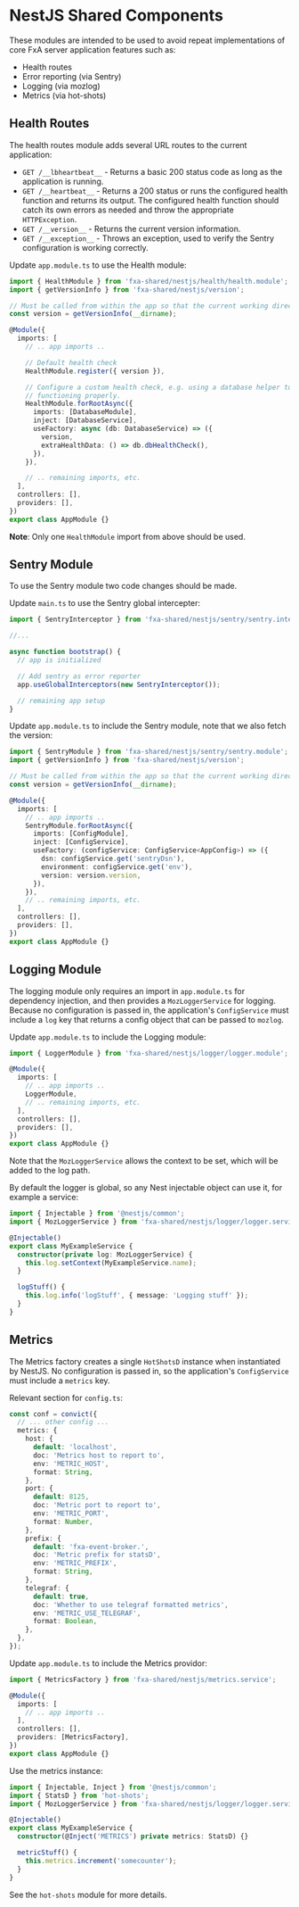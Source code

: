 # NestJS Shared Components

These modules are intended to be used to avoid repeat implementations of core FxA server application features such as:

- Health routes
- Error reporting (via Sentry)
- Logging (via mozlog)
- Metrics (via hot-shots)

## Health Routes

The health routes module adds several URL routes to the current application:

- `GET /__lbheartbeat__` - Returns a basic 200 status code as long as the application is running.
- `GET /__heartbeat__` - Returns a 200 status or runs the configured health function and returns its output. The configured health function should catch its own errors as needed and throw the appropriate `HTTPException`.
- `GET /__version__` - Returns the current version information.
- `GET /__exception__` - Throws an exception, used to verify the Sentry configuration is working correctly.

Update `app.module.ts` to use the Health module:

```typescript
import { HealthModule } from 'fxa-shared/nestjs/health/health.module';
import { getVersionInfo } from 'fxa-shared/nestjs/version';

// Must be called from within the app so that the current working directory can be passed in
const version = getVersionInfo(__dirname);

@Module({
  imports: [
    // .. app imports ..

    // Default health check
    HealthModule.register({ version }),

    // Configure a custom health check, e.g. using a database helper to verify the db is
    // functioning properly.
    HealthModule.forRootAsync({
      imports: [DatabaseModule],
      inject: [DatabaseService],
      useFactory: async (db: DatabaseService) => ({
        version,
        extraHealthData: () => db.dbHealthCheck(),
      }),
    }),

    // .. remaining imports, etc.
  ],
  controllers: [],
  providers: [],
})
export class AppModule {}
```

**Note**: Only one `HealthModule` import from above should be used.

## Sentry Module

To use the Sentry module two code changes should be made.

Update `main.ts` to use the Sentry global intercepter:

```typescript
import { SentryInterceptor } from 'fxa-shared/nestjs/sentry/sentry.interceptor';

//...

async function bootstrap() {
  // app is initialized

  // Add sentry as error reporter
  app.useGlobalInterceptors(new SentryInterceptor());

  // remaining app setup
}
```

Update `app.module.ts` to include the Sentry module, note that we also fetch the version:

```typescript
import { SentryModule } from 'fxa-shared/nestjs/sentry/sentry.module';
import { getVersionInfo } from 'fxa-shared/nestjs/version';

// Must be called from within the app so that the current working directory can be passed in
const version = getVersionInfo(__dirname);

@Module({
  imports: [
    // .. app imports ..
    SentryModule.forRootAsync({
      imports: [ConfigModule],
      inject: [ConfigService],
      useFactory: (configService: ConfigService<AppConfig>) => ({
        dsn: configService.get('sentryDsn'),
        environment: configService.get('env'),
        version: version.version,
      }),
    }),
    // .. remaining imports, etc.
  ],
  controllers: [],
  providers: [],
})
export class AppModule {}
```

## Logging Module

The logging module only requires an import in `app.module.ts` for dependency injection, and then provides a `MozLoggerService` for logging. Because no configuration is passed in, the application's `ConfigService` must include a `log` key that returns a config object that can be passed to `mozlog`.

Update `app.module.ts` to include the Logging module:

```typescript
import { LoggerModule } from 'fxa-shared/nestjs/logger/logger.module';

@Module({
  imports: [
    // .. app imports ..
    LoggerModule,
    // .. remaining imports, etc.
  ],
  controllers: [],
  providers: [],
})
export class AppModule {}
```

Note that the `MozLoggerService` allows the context to be set, which will be added to the log path.

By default the logger is global, so any Nest injectable object can use it, for example a service:

```typescript
import { Injectable } from '@nestjs/common';
import { MozLoggerService } from 'fxa-shared/nestjs/logger/logger.service';

@Injectable()
export class MyExampleService {
  constructor(private log: MozLoggerService) {
    this.log.setContext(MyExampleService.name);
  }

  logStuff() {
    this.log.info('logStuff', { message: 'Logging stuff' });
  }
}
```

## Metrics

The Metrics factory creates a single `HotShotsD` instance when instantiated by NestJS. No configuration is passed in, so the application's `ConfigService` must include a `metrics` key.

Relevant section for `config.ts`:

```typescript
const conf = convict({
  // ... other config ...
  metrics: {
    host: {
      default: 'localhost',
      doc: 'Metrics host to report to',
      env: 'METRIC_HOST',
      format: String,
    },
    port: {
      default: 8125,
      doc: 'Metric port to report to',
      env: 'METRIC_PORT',
      format: Number,
    },
    prefix: {
      default: 'fxa-event-broker.',
      doc: 'Metric prefix for statsD',
      env: 'METRIC_PREFIX',
      format: String,
    },
    telegraf: {
      default: true,
      doc: 'Whether to use telegraf formatted metrics',
      env: 'METRIC_USE_TELEGRAF',
      format: Boolean,
    },
  },
});
```

Update `app.module.ts` to include the Metrics providor:

```typescript
import { MetricsFactory } from 'fxa-shared/nestjs/metrics.service';

@Module({
  imports: [
    // .. app imports ..
  ],
  controllers: [],
  providers: [MetricsFactory],
})
export class AppModule {}
```

Use the metrics instance:

```typescript
import { Injectable, Inject } from '@nestjs/common';
import { StatsD } from 'hot-shots';
import { MozLoggerService } from 'fxa-shared/nestjs/logger/logger.service';

@Injectable()
export class MyExampleService {
  constructor(@Inject('METRICS') private metrics: StatsD) {}

  metricStuff() {
    this.metrics.increment('somecounter');
  }
}
```

See the `hot-shots` module for more details.
